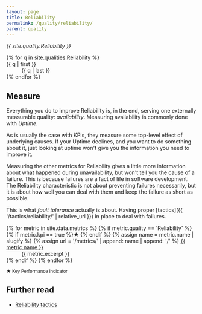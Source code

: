 ```yaml
---
layout: page
title: Reliability
permalink: /quality/reliability/
parent: quality
---
```


_{{ site.quality.Reliability }}_

<dl>
{% for q in site.qualities.Reliability %}
    <dt>{{ q | first }}</dt>
    <dd>{{ q | last }}</dd>
{% endfor %}
</dl>

## Measure

Everything you do to improve Reliability is, in the end, serving one externally measurable quality: _availability_.
Measuring availability is commonly done with _Uptime_.

As is usually the case with KPIs, they measure some top-level effect of underlying causes.
If your Uptime declines, and you want to do something about it, just looking at uptime won't give you the information you need
to improve it.

Measuring the other metrics for Reliability gives a little more information about what happened during unavailability, but won't tell you the cause of a
failure. This is because failures are a fact of life in software development. The Reliability characteristic is not about preventing failures necessarily, but
it is about how well you can deal with them and keep the failure as short as possible.

This is what _fault tolerance_ actually is about. Having proper [tactics]({{ '/tactics/reliability/' | relative_url }}) in place to deal with failures.

<dl>
{% for metric in site.data.metrics %}
{% if metric.quality == 'Reliability' %}
    <dt>{% if metric.kpi == true %}★ {% endif %}
        {% assign name = metric.name | slugify %}
        {% assign url = '/metrics/' | append: name | append: '/' %}
        <a href="{{ url | relative_url }}">{{ metric.name }}</a>
    </dt>
    <dd>{{ metric.excerpt }}</dd>
{% endif %}
{% endfor %}
</dl>

<small>★ Key Performance Indicator</small>

## Further read

<ul>
    <li>
        <a href="{{ '/tactics/reliability/' | relative_url }}">Reliability tactics</a>
    </li>
</ul>
